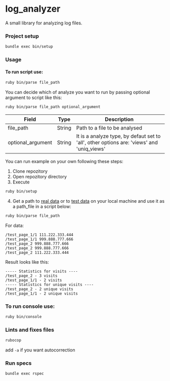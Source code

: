 # log_analyzer

A small library for analyzing log files.

### Project setup
```bash
bundle exec bin/setup
```

### Usage

#### To run script use:
```bash
ruby bin/parse file_path
```

You can decide which of analyze you want to run by passing optional argument to script like this:
```bash
ruby bin/parse file_path optional_argument
```

|Field|Type|Description|
|-|-|-|
|file_path|String|Path to a file to be analysed|
|optional_argument|String|It is a analyze type, by defaut set to 'all', other options are: 'views' and 'uniq_views'|

You can run example on your own following these steps:

1. Clone repozitory
2. Open repozitory directory
3. Execute
```bash
ruby bin/setup
```
4. Get a path to [real data](https://github.com/DariuszMusielak/log_analyzer/blob/master/data/webserver.log) or to [test data](https://github.com/DariuszMusielak/log_analyzer/blob/master/spec/fixtures/webserver_short.log) on your local machine and use it as a path_file in a script below:

```bash
ruby bin/parse file_path
```

For data:
```
/test_page_1/1 111.222.333.444
/test_page_1/1 999.888.777.666
/test_page_2 999.888.777.666
/test_page_2 999.888.777.666
/test_page_2 111.222.333.444
```

Result looks like this:
```
----- Statistics for visits ----
/test_page_2 - 3 visits
/test_page_1/1 - 2 visits
----- Statistics for unique visits ----
/test_page_2 - 2 unique visits
/test_page_1/1 - 2 unique visits
```

### To run console use:
```bash
ruby bin/console
```

### Lints and fixes files
```bash
rubocop
```
add `-a` if you want autocorrection

### Run specs
```bash
bundle exec rspec
```
